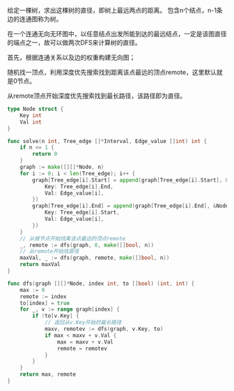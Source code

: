 给定一棵树，求出这棵树的直径，即树上最远两点的距离。
包含n个结点，n-1条边的连通图称为树。

在一个连通无向无环图中，以任意结点出发所能到达的最远结点，一定是该图直径的端点之一，故可以做两次DFS来计算树的直径。

首先，根据连通关系以及边的权重构建无向图； 

随机找一顶点，利用深度优先搜索找到距离该点最远的顶点remote，这里默认就是0节点。 

从remote顶点开始深度优先搜索找到最长路径，该路径即为直径。  



```go
type Node struct {
    Key int
    Val int
}

func solve(n int, Tree_edge []*Interval, Edge_value []int) int {
    if n <= 1 {
        return 0
    }
    graph := make([][]*Node, n)
    for i := 0; i < len(Tree_edge); i++ {
        graph[Tree_edge[i].Start] = append(graph[Tree_edge[i].Start], &Node{
            Key: Tree_edge[i].End,
            Val: Edge_value[i],
        })
        graph[Tree_edge[i].End] = append(graph[Tree_edge[i].End], &Node{
            Key: Tree_edge[i].Start,
            Val: Edge_value[i],
        })
    }
    // 从根节点开始找离该点最远的顶点remote
    _, remote := dfs(graph, 0, make([]bool, n))
    // 从remote开始找直径
    maxVal, _ := dfs(graph, remote, make([]bool, n))
    return maxVal
}

func dfs(graph [][]*Node, index int, to []bool) (int, int) {
    max := 0
    remote := index
    to[index] = true
    for _, v := range graph[index] {
        if !to[v.Key] {
            // 返回从v.Key开始的最长路径
            maxv, remotev := dfs(graph, v.Key, to)
            if max < maxv + v.Val {
                max = maxv + v.Val
                remote = remotev
            }
        }
    }
    return max, remote
}
```

